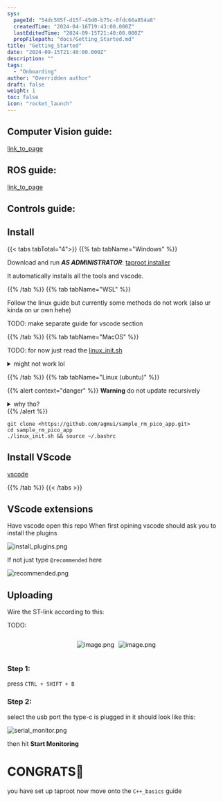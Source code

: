 ```yaml
---
sys:
  pageId: "54dc585f-d15f-45d0-b75c-8fdc66a854a8"
  createdTime: "2024-04-16T19:43:00.000Z"
  lastEditedTime: "2024-09-15T21:40:00.000Z"
  propFilepath: "docs/Getting_Started.md"
title: "Getting_Started"
date: "2024-09-15T21:40:00.000Z"
description: ""
tags:
  - "Onboarding"
author: "Overridden author"
draft: false
weight: 1
toc: false
icon: "rocket_launch"
---
```


## Computer Vision guide:

[link_to_page](86d45bc0-388b-4d26-8848-44f255f73d0e)

## ROS guide:

[link_to_page](3c76c1de-ec8f-46d6-8b0a-294005edc2d5)

## Controls guide:

## Install

{{< tabs tabTotal="4">}}
{{% tab tabName="Windows" %}}

Download and run _**AS ADMINISTRATOR**_: [taproot installer](https://github.com/Thornbots/TeachingFreshies/releases/tag/1.0)

It automatically installs all the tools and vscode.

{{% /tab %}}
{{% tab tabName="WSL" %}}

Follow the linux guide but currently some methods do not work (also ur kinda on ur own hehe)

TODO: make separate guide for vscode section

{{% /tab %}}
{{% tab tabName="MacOS" %}}

TODO: for now just read the [linux_init.sh](https://github.com/agmui/sample_rm_pico_app/blob/main/linux_init.sh)

<details>
<summary>might not work lol</summary>

`brew install libusb pkg-config`

Next install: [vscode](https://code.visualstudio.com/Download)

</details>

{{% /tab %}}
{{% tab tabName="Linux (ubuntu)" %}}

{{% alert context="danger" %}}
**Warning** do not update recursively
<details>
<summary>why tho?</summary>
There are some submodules that may go on for a while (like tinyusb) and I highly
recommend you don't need to get them.
If you want to see what submodules I update just look in `linux_init.sh`
</details>
{{% /alert %}}

```shell
git clone <https://github.com/agmui/sample_rm_pico_app.git>
cd sample_rm_pico_app
./linux_init.sh && source ~/.bashrc
```

## Install VScode

[vscode](https://code.visualstudio.com/Download)

{{% /tab %}}
{{< /tabs >}}

## VScode extensions

Have vscode open this repo
When first opining vscode should ask you to install the plugins

![install_plugins.png](https://prod-files-secure.s3.us-west-2.amazonaws.com/d518164a-d88e-44d1-a4ee-3adb3bd8bce0/89bd30f0-1825-4e77-867b-0a41ce370880/install_plugins.png?X-Amz-Algorithm=AWS4-HMAC-SHA256&X-Amz-Content-Sha256=UNSIGNED-PAYLOAD&X-Amz-Credential=ASIAZI2LB466STHA54BA%2F20250407%2Fus-west-2%2Fs3%2Faws4_request&X-Amz-Date=20250407T061245Z&X-Amz-Expires=3600&X-Amz-Security-Token=IQoJb3JpZ2luX2VjEN7%2F%2F%2F%2F%2F%2F%2F%2F%2F%2FwEaCXVzLXdlc3QtMiJHMEUCIQD9LEtoVpQZ0jyCibWBJn9IQTAKtktmpV3kszs%2BMi7rhAIgDutE%2FXl9%2BUWGJNtt7%2B3%2BQz2nd82e1dxmu8MXNocR39Mq%2FwMIVxAAGgw2Mzc0MjMxODM4MDUiDCtmNSKgyUru%2BjTOeircA3MX6BmewJKNXe4CnJ%2FnfNIluP%2F363%2FWJOIpw%2Fep91M1UrBikVHdyHOWd7dcFIcvKedJ2W%2BUfJYEOrdOsPbRKofHTucJI0esNG7pnDtPJ%2FOX6zI1%2BCfRsrIqM0o%2FYEipoCMI2cyiNZcl5zjWr94nr2ETKn1tAWjcRPk%2FVr%2Br6SY%2Fync4rjTsRpmsTUqZBgLDa7gvzxCfVVMY%2FnKleO%2BpLyERSsL2mvy%2FCbO%2FJqhlJZwsIXQESxRG0Z6w3I6DlEgDneNVe9q2Py4JWlvVUgytdEJqgHukZRXzZCXS3LBPU81hhQ%2BE2d4h5GxVRDh%2FU5%2BEH142SBFunus5wqA2DTCbR79ybUcFfKk06UbJX1R5g6bDb7OP0%2But33eOmKP3GNlL%2BfGkDUswqmfLWhF92Z%2B5owjo1c%2Fxld0skxd3NVjGDydb1k%2Bh87GnQ7ILfyrf1m0vOOvDj1XN5wmnjHgTIiGznyTQ7I8fC9eejylJhGvxngt8sZqAc3QLWdRvWQOyVpQIIbOBtr0yMi3IKQQVGqAouSl%2B%2BLW%2FvL6mGPHbjTHaFiVrCduoMkIeuCiTlRn2R1LxO%2BRM8F65wVuBKplXYETMu317WVPwdO6LHPI7cWIhIAu7pwVhI4ZizrhRn5k7MMDSzb8GOqUBecgEyzoRxnOELq6VKfmOUVLBl2CgzBuwHmsd0oRJoYdNtkP%2F1GvjnQw0hqHYLmlZc2fOJjxUyhJGCus%2FPIe%2FsuFMbEgoXEYrX8zl7ZuSkAoUEaBC%2BITB2%2FJubhe49B8aCSgtbmnvAjOW3qgSxZgickQNdvrwgGSPjNoRYIYfwsnIN2DdaSwcOejhbIKAzYExvHswZ7uM1%2FsU2b7hPJLxx2d2GRIk&X-Amz-Signature=b7796ec29f97da6bbf6aa1d319891ac3e0c263ea78368bf6dd04e8b53fdb6f77&X-Amz-SignedHeaders=host&x-id=GetObject)

If not just type `@recommended` here  

![recommended.png](https://prod-files-secure.s3.us-west-2.amazonaws.com/d518164a-d88e-44d1-a4ee-3adb3bd8bce0/61e661e9-5d85-4dfc-be0d-8d2097a5e793/recommended.png?X-Amz-Algorithm=AWS4-HMAC-SHA256&X-Amz-Content-Sha256=UNSIGNED-PAYLOAD&X-Amz-Credential=ASIAZI2LB466STHA54BA%2F20250407%2Fus-west-2%2Fs3%2Faws4_request&X-Amz-Date=20250407T061245Z&X-Amz-Expires=3600&X-Amz-Security-Token=IQoJb3JpZ2luX2VjEN7%2F%2F%2F%2F%2F%2F%2F%2F%2F%2FwEaCXVzLXdlc3QtMiJHMEUCIQD9LEtoVpQZ0jyCibWBJn9IQTAKtktmpV3kszs%2BMi7rhAIgDutE%2FXl9%2BUWGJNtt7%2B3%2BQz2nd82e1dxmu8MXNocR39Mq%2FwMIVxAAGgw2Mzc0MjMxODM4MDUiDCtmNSKgyUru%2BjTOeircA3MX6BmewJKNXe4CnJ%2FnfNIluP%2F363%2FWJOIpw%2Fep91M1UrBikVHdyHOWd7dcFIcvKedJ2W%2BUfJYEOrdOsPbRKofHTucJI0esNG7pnDtPJ%2FOX6zI1%2BCfRsrIqM0o%2FYEipoCMI2cyiNZcl5zjWr94nr2ETKn1tAWjcRPk%2FVr%2Br6SY%2Fync4rjTsRpmsTUqZBgLDa7gvzxCfVVMY%2FnKleO%2BpLyERSsL2mvy%2FCbO%2FJqhlJZwsIXQESxRG0Z6w3I6DlEgDneNVe9q2Py4JWlvVUgytdEJqgHukZRXzZCXS3LBPU81hhQ%2BE2d4h5GxVRDh%2FU5%2BEH142SBFunus5wqA2DTCbR79ybUcFfKk06UbJX1R5g6bDb7OP0%2But33eOmKP3GNlL%2BfGkDUswqmfLWhF92Z%2B5owjo1c%2Fxld0skxd3NVjGDydb1k%2Bh87GnQ7ILfyrf1m0vOOvDj1XN5wmnjHgTIiGznyTQ7I8fC9eejylJhGvxngt8sZqAc3QLWdRvWQOyVpQIIbOBtr0yMi3IKQQVGqAouSl%2B%2BLW%2FvL6mGPHbjTHaFiVrCduoMkIeuCiTlRn2R1LxO%2BRM8F65wVuBKplXYETMu317WVPwdO6LHPI7cWIhIAu7pwVhI4ZizrhRn5k7MMDSzb8GOqUBecgEyzoRxnOELq6VKfmOUVLBl2CgzBuwHmsd0oRJoYdNtkP%2F1GvjnQw0hqHYLmlZc2fOJjxUyhJGCus%2FPIe%2FsuFMbEgoXEYrX8zl7ZuSkAoUEaBC%2BITB2%2FJubhe49B8aCSgtbmnvAjOW3qgSxZgickQNdvrwgGSPjNoRYIYfwsnIN2DdaSwcOejhbIKAzYExvHswZ7uM1%2FsU2b7hPJLxx2d2GRIk&X-Amz-Signature=09cb911b220f6fb669673b402013d675b671c55da9b3d5296f7162924d3fb97d&X-Amz-SignedHeaders=host&x-id=GetObject)

## Uploading

Wire the ST-link according to this:

TODO:

<div style="display: flex;flex-direction: row; column-gap:10px; max-width: 630px;justify-content: center;">
<div>

![image.png](https://prod-files-secure.s3.us-west-2.amazonaws.com/d518164a-d88e-44d1-a4ee-3adb3bd8bce0/210ecb78-1116-4d7b-b9b7-2292f66fa2c2/image.png?X-Amz-Algorithm=AWS4-HMAC-SHA256&X-Amz-Content-Sha256=UNSIGNED-PAYLOAD&X-Amz-Credential=ASIAZI2LB4662RCKAJLZ%2F20250407%2Fus-west-2%2Fs3%2Faws4_request&X-Amz-Date=20250407T061250Z&X-Amz-Expires=3600&X-Amz-Security-Token=IQoJb3JpZ2luX2VjEN7%2F%2F%2F%2F%2F%2F%2F%2F%2F%2FwEaCXVzLXdlc3QtMiJGMEQCIGCYFXj7ljKXeUXs2%2Bk2E8ASSqC37ezl%2BB633VG07KVhAiBQHQ%2FJQZ%2FtAvdHSOrGKeqKwPakfeuFdt9Pptk13pYVLyr%2FAwhXEAAaDDYzNzQyMzE4MzgwNSIMqgw0p0sbGx2NAIWXKtwDgzI6I3VCViZemeAEzBQwwBN4Lh3XWU%2BPNkF%2F6de0vNHrhhgPEWkcBmr1DmqCOmM3BOAV46po5wlTGVhEW8unocDLWS%2B87gAjg7iJQlvMLfIJc7dfYjT6U0gTXdf1%2Fb7BkYfLq%2Byt%2Fronq3y8wLg4zWv4RHhnODTCWB8yeq0dOTnl0X4nE6ISzwQacv%2FMsecVBRqieKjDobvWmlVDJtxaDag4HbblVtnOAMRMbFrRbCf4QdlCEy%2Fvx4GeTP7XMoP1cml3%2BjH350UGC%2FiCwu2D%2BvPz05oqd8WYKrguRca0qDXHq%2B%2FeYYGjlA2KoCmeAvLxSgfsEtQG1OY%2FUl0TtbLHrRYM3LgjOkJHPBRv52hF9JCqhfiYJa5z0j5pganRs4bHOoEYSBFpljG93v085nxcKwwMTyHU2SotoHNf%2FElOUHMIeW%2BIoDJmcNaepg%2BCR26TUr%2BOiVSFxG8gIHVuvAsb8kF8w4vCurxoHt3J%2BSULloOAUzKH0%2BknwxKq6fmvUHZ%2B7xGmjY66R8j%2FzP30zTzCvBgL3g30ueKC1ckCEAFP1LDMQHDCDsLyeS7HpAgWkOJvfDllrEwU%2FPk8w5WXIwWM5VIjD2c6XnQbP1Zf7tvONbFY8W9otVTnov9CmFEw%2BdHNvwY6pgFdlF6OxsUuLZCAuiPY7vaTX0fGFyoOj5tqIOoiKALauEIIM0lBuDWIOoYJQNWHZxPxJ3QN%2FCZy4Bdh%2FFan7Jj2a3kSsih4rDRR5UKITbhP6fE4Zo2zErLOZ%2BxRPMlh1sDEI0yRI%2F48HYOtlzkHkqF4EiiaV0EwRMGBO7kLPR3JpPf%2BvMi5Y%2B7MR4lHObGeN7ar08x3spfFiInL032OdttvrVAl8%2FPu&X-Amz-Signature=48c81f32925b57768d4509943dca53a06fbc9dbb2c62ee1407317caee39c6799&X-Amz-SignedHeaders=host&x-id=GetObject)

</div>
<div>

![image.png](https://prod-files-secure.s3.us-west-2.amazonaws.com/d518164a-d88e-44d1-a4ee-3adb3bd8bce0/33a0fd0f-8ca6-4a86-8e09-26e95ded1fff/image.png?X-Amz-Algorithm=AWS4-HMAC-SHA256&X-Amz-Content-Sha256=UNSIGNED-PAYLOAD&X-Amz-Credential=ASIAZI2LB466ULR5FEDJ%2F20250407%2Fus-west-2%2Fs3%2Faws4_request&X-Amz-Date=20250407T061251Z&X-Amz-Expires=3600&X-Amz-Security-Token=IQoJb3JpZ2luX2VjEN7%2F%2F%2F%2F%2F%2F%2F%2F%2F%2FwEaCXVzLXdlc3QtMiJHMEUCIQDL6oHRTLuAVLQfH7ftaTS62U9flfKamplWBII8OF971wIgbElDYSdEIqMZYeNRK6mtdKiUJPBSBVXxydS9hm5%2Bwvkq%2FwMIVxAAGgw2Mzc0MjMxODM4MDUiDNCetLoDEpvvtnWPPyrcA7PriHrWYNneer2HP%2Fmbqf8MGNanE2pZf84A4kyr4WGZ%2FclY1zNZ3bEWLV%2B8VuqreJKXecdhFlcuykWE4lXcpL%2BMyitXf1wpLXZ5ipkCP7KHt59XSePF8E1xtKopWj3bZi1JZpqMFOeNG00ip896vhZLdEaSWJUyXysMOGe5QF6LlzVostvedLr3FJNPMDJPmWIz2YAydEcN40QA1FY2HnGZkyfmmMN9HazgHScr1yMaciLWpsUz%2F57y3A%2BJhl6LmxpDcKs5UcYA3Qvbw1SpICJHM14Gx3NGNqA8CWSSGiiVMZpElvm19na6Ebj61hbN8KwsHAJ680dgnQ9GjzOe7w9Nl2i7qeR08Ce7lk6VkioNlFkN%2BOBRljdOKHh7I5IGaNlQ1rph1TLAzqyrAB5SmNAnICpb8HdeRJUoRiNniCHAPasma60SWrbqbkGpejx%2Fd3Qkjv%2FHIhCtIuLnnMX5sgqV6OXVciAW1qgpbexK9dlRq6nM2aBn%2F1CPjn%2F6ACzOYluE%2F7jqa0ArEfAr3gbrOgJqQfln11XetYJg%2F1j0GGHYlxz2x2yYbN19ZFcsaAlgMRSyNDra8RGw1fUHohIRCDo3exRYhHHBewkRv234wnt6ydepG%2Bn2bwCN6UfRMKrSzb8GOqUBmHf%2FMDiyzyUl5vKksLgshzEfSTMnCr%2BEhuMdDw1iYlvpX71xH2vHNCQ%2BQqO2F2WBYNgpJj2omR9hGcHKwKr8m1b1ju6LEPe2Ur7zU653QCYsO51S2MNPQXipBLJ8VKqjw7KY9WyG1C2TrKJDtMUwUS9606eysDqAFlHNzPA28qqtonJ6Qw%2Be0g%2FxVYZvUfwP4c3h5vd%2FO2loZz304argo7rigCU0&X-Amz-Signature=9228bbeb55dd2d8ce70cc656f4390419256e1c910b0b85fa064bdecddf71b481&X-Amz-SignedHeaders=host&x-id=GetObject)

</div>
</div>

### Step 1:

press `CTRL + SHIFT + B`

### Step 2:

select the usb port the type-c is plugged in it should look like this:

![serial_monitor.png](https://prod-files-secure.s3.us-west-2.amazonaws.com/d518164a-d88e-44d1-a4ee-3adb3bd8bce0/f03f4774-05d4-4393-b6a0-d5efb6d315ab/serial_monitor.png?X-Amz-Algorithm=AWS4-HMAC-SHA256&X-Amz-Content-Sha256=UNSIGNED-PAYLOAD&X-Amz-Credential=ASIAZI2LB466STHA54BA%2F20250407%2Fus-west-2%2Fs3%2Faws4_request&X-Amz-Date=20250407T061245Z&X-Amz-Expires=3600&X-Amz-Security-Token=IQoJb3JpZ2luX2VjEN7%2F%2F%2F%2F%2F%2F%2F%2F%2F%2FwEaCXVzLXdlc3QtMiJHMEUCIQD9LEtoVpQZ0jyCibWBJn9IQTAKtktmpV3kszs%2BMi7rhAIgDutE%2FXl9%2BUWGJNtt7%2B3%2BQz2nd82e1dxmu8MXNocR39Mq%2FwMIVxAAGgw2Mzc0MjMxODM4MDUiDCtmNSKgyUru%2BjTOeircA3MX6BmewJKNXe4CnJ%2FnfNIluP%2F363%2FWJOIpw%2Fep91M1UrBikVHdyHOWd7dcFIcvKedJ2W%2BUfJYEOrdOsPbRKofHTucJI0esNG7pnDtPJ%2FOX6zI1%2BCfRsrIqM0o%2FYEipoCMI2cyiNZcl5zjWr94nr2ETKn1tAWjcRPk%2FVr%2Br6SY%2Fync4rjTsRpmsTUqZBgLDa7gvzxCfVVMY%2FnKleO%2BpLyERSsL2mvy%2FCbO%2FJqhlJZwsIXQESxRG0Z6w3I6DlEgDneNVe9q2Py4JWlvVUgytdEJqgHukZRXzZCXS3LBPU81hhQ%2BE2d4h5GxVRDh%2FU5%2BEH142SBFunus5wqA2DTCbR79ybUcFfKk06UbJX1R5g6bDb7OP0%2But33eOmKP3GNlL%2BfGkDUswqmfLWhF92Z%2B5owjo1c%2Fxld0skxd3NVjGDydb1k%2Bh87GnQ7ILfyrf1m0vOOvDj1XN5wmnjHgTIiGznyTQ7I8fC9eejylJhGvxngt8sZqAc3QLWdRvWQOyVpQIIbOBtr0yMi3IKQQVGqAouSl%2B%2BLW%2FvL6mGPHbjTHaFiVrCduoMkIeuCiTlRn2R1LxO%2BRM8F65wVuBKplXYETMu317WVPwdO6LHPI7cWIhIAu7pwVhI4ZizrhRn5k7MMDSzb8GOqUBecgEyzoRxnOELq6VKfmOUVLBl2CgzBuwHmsd0oRJoYdNtkP%2F1GvjnQw0hqHYLmlZc2fOJjxUyhJGCus%2FPIe%2FsuFMbEgoXEYrX8zl7ZuSkAoUEaBC%2BITB2%2FJubhe49B8aCSgtbmnvAjOW3qgSxZgickQNdvrwgGSPjNoRYIYfwsnIN2DdaSwcOejhbIKAzYExvHswZ7uM1%2FsU2b7hPJLxx2d2GRIk&X-Amz-Signature=218bf8c601a96f8082b0b064315d4b58489a0bb49d768f8470a9b2f1113510df&X-Amz-SignedHeaders=host&x-id=GetObject)

then hit **Start Monitoring**

# CONGRATS🎉

you have set up taproot now move onto the `C++_basics` guide
